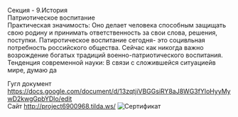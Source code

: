 Секция - 9.История   
Патриотическое воспитание    
Практическая значимость: Оно делает человека способным защищать свою родину и принимать ответственность за свои слова, решения, поступки.
Патиротическое воспитание сегодня- это социвльная потребность российского общества. Сейчас как никогда важно возрождение богатых традиций военно-патриотического воспитания.   
Тенденция современной науки: В связи с сложившейся ситуациейв мире, думаю да  

Гугл документ https://docs.google.com/document/d/13zqtjiVBGGsiRY8aJ8WG3fYloHyyMywD2kwgGpbYDlo/edit  
Сайт http://project6900968.tilda.ws/
![Сертификат](https://user-images.githubusercontent.com/113089569/235094550-6d74a36b-12e7-4ab7-8a9b-57049a804a3b.png)
